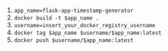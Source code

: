 1. `app_name=flask-app-timestamp-generator`
2. `docker build -t $app_name .`
3. `username=insert_your_docker_registry_username`
4. `docker tag $app_name $username/$app_name:latest`
5. `docker push $username/$app_name:latest`